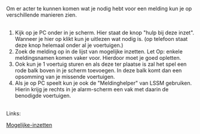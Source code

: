 Om er acter te kunnen komen wat je nodig hebt voor een melding kun je op verschillende manieren zien.<br/>
<br/>
1. Kijk op je PC onder in je scherm. Hier staat de knop "hulp bij deze inzet". Wanneer je hier op klikt kun je uitlezen wat nodig is. (op telefoon staat deze knop helemaal onder al je voertuigen.)
2. Zoek de melding op in de lijst van mogelijke inzetten. Let Op: enkele meldingsnamen komen vaker voor. Hierdoor moet je goed opletten.
3. Ook kun je 1 voertuig sturen en als deze ter plaatse is zal het spel een rode balk boven in je scherm toevoegen. In deze balk komt dan een opsomming van je missende voertuigen.
4. Als je op PC speelt kun je ook de "Meldinghelper" van LSSM gebruiken. Hierin krijg je rechts in je alarm-scherm een vak met daarin de benodigde voertuigen.
<br/>
Links:

[Mogelijke-inzetten](https://www.meldkamerspel.com/einsaetze)
